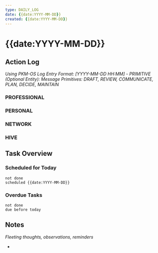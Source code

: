 ```yaml
---
type: DAILY_LOG
date: {{date:YYYY-MM-DD}}
created: {{date:YYYY-MM-DD}}
---
```


# {{date:YYYY-MM-DD}}

## Action Log

_Using PKM-OS Log Entry Format: [YYYY-MM-DD HH:MM] - PRIMITIVE (Optional Entity): Message_
_Primitives: DRAFT, REVIEW, COMMUNICATE, PLAN, DECIDE, MAINTAIN_

### PROFESSIONAL


### PERSONAL


### NETWORK



### HIVE


## Task Overview

### Scheduled for Today
```tasks
not done
scheduled {{date:YYYY-MM-DD}}
```

### Overdue Tasks
```tasks
not done
due before today
```

## Notes

_Fleeting thoughts, observations, reminders_

-

